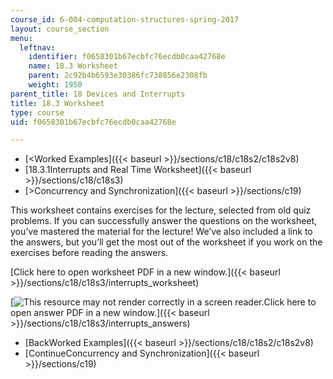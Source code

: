 ```yaml
---
course_id: 6-004-computation-structures-spring-2017
layout: course_section
menu:
  leftnav:
    identifier: f0658301b67ecbfc76ecdb0caa42768e
    name: 18.3 Worksheet
    parent: 2c92b4b6593e30386fc738856e2308fb
    weight: 1950
parent_title: 18 Devices and Interrupts
title: 18.3 Worksheet
type: course
uid: f0658301b67ecbfc76ecdb0caa42768e

---
```


*   [<Worked Examples]({{< baseurl >}}/sections/c18/c18s2/c18s2v8)
*   [18.3.1Interrupts and Real Time Worksheet]({{< baseurl >}}/sections/c18/c18s3)
*   [\>Concurrency and Synchronization]({{< baseurl >}}/sections/c19)

This worksheet contains exercises for the lecture, selected from old quiz problems. If you can successfully answer the questions on the worksheet, you’ve mastered the material for the lecture! We’ve also included a link to the answers, but you’ll get the most out of the worksheet if you work on the exercises before reading the answers.

[Click here to open worksheet PDF in a new window.]({{< baseurl >}}/sections/c18/c18s3/interrupts_worksheet)

[![This resource may not render correctly in a screen reader.](/images/inacessible.gif)Click here to open answer PDF in a new window.]({{< baseurl >}}/sections/c18/c18s3/interrupts_answers)

*   [BackWorked Examples]({{< baseurl >}}/sections/c18/c18s2/c18s2v8)
*   [ContinueConcurrency and Synchronization]({{< baseurl >}}/sections/c19)